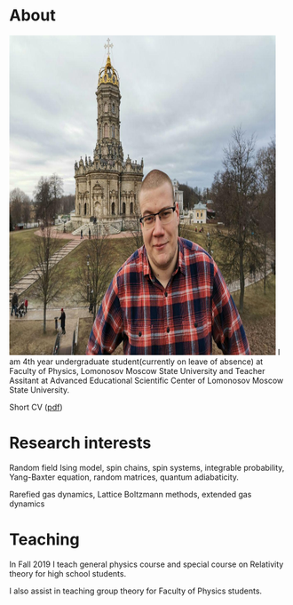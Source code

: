 # About 
 <img src="photo2020.jpg?raw=true" style="width:480px;height:576px;"> 
I am 4th year undergraduate student(currently on leave of absence) at Faculty of Physics, Lomonosov Moscow State University and Teacher Assitant at Advanced Educational Scientific Center of Lomonosov Moscow State University.

Short CV (<a href='tikhonov_cv.pdf'>pdf</a>)

# Research interests
Random field Ising model, spin chains, spin systems, integrable probability, Yang-Baxter equation, random matrices, quantum adiabaticity.

Rarefied gas dynamics, Lattice Boltzmann methods, extended gas dynamics

# Teaching 
In Fall 2019 I teach general physics course and special course on Relativity theory for high school students.

I also assist in teaching group theory for Faculty of Physics students.

